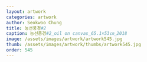 ```yaml
---
layout: artwork 
categories: artwork 
author: Seokwoo Chung 
title: 능선풍경#2 
caption: 능선풍경#2_oil on canvas_65.1×53㎝_2018 
image: /assets/images/artwork/artwork545.jpg 
thumb: /assets/images/artwork/thumbs/artwork545.jpg 
order: 545 
---
```

